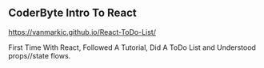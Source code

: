 ## CoderByte Intro To React

https://vanmarkic.github.io/React-ToDo-List/

First Time With React, Followed A Tutorial, Did A ToDo List and Understood props//state flows.

